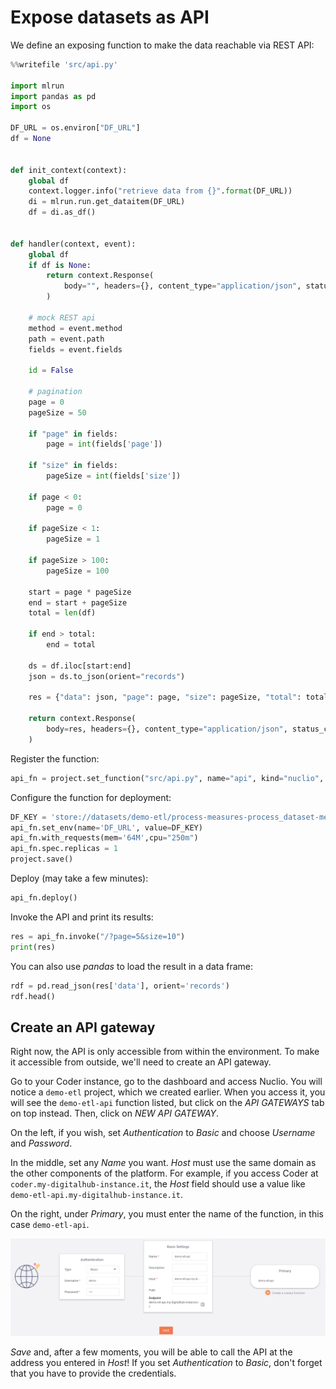 # Expose datasets as API

We define an exposing function to make the data reachable via REST API:
``` python
%%writefile 'src/api.py'

import mlrun
import pandas as pd
import os

DF_URL = os.environ["DF_URL"]
df = None


def init_context(context):
    global df
    context.logger.info("retrieve data from {}".format(DF_URL))
    di = mlrun.run.get_dataitem(DF_URL)
    df = di.as_df()


def handler(context, event):
    global df
    if df is None:
        return context.Response(
            body="", headers={}, content_type="application/json", status_code=500
        )

    # mock REST api
    method = event.method
    path = event.path
    fields = event.fields

    id = False

    # pagination
    page = 0
    pageSize = 50

    if "page" in fields:
        page = int(fields['page'])

    if "size" in fields:
        pageSize = int(fields['size'])

    if page < 0:
        page = 0

    if pageSize < 1:
        pageSize = 1

    if pageSize > 100:
        pageSize = 100

    start = page * pageSize
    end = start + pageSize
    total = len(df)

    if end > total:
        end = total

    ds = df.iloc[start:end]
    json = ds.to_json(orient="records")

    res = {"data": json, "page": page, "size": pageSize, "total": total}

    return context.Response(
        body=res, headers={}, content_type="application/json", status_code=200
    )
```

Register the function:
``` python
api_fn = project.set_function("src/api.py", name="api", kind="nuclio", image="mlrun/mlrun", handler='handler')
```

Configure the function for deployment:
``` python
DF_KEY = 'store://datasets/demo-etl/process-measures-process_dataset-measures'
api_fn.set_env(name='DF_URL', value=DF_KEY)
api_fn.with_requests(mem='64M',cpu="250m")
api_fn.spec.replicas = 1
project.save()
```

Deploy (may take a few minutes):
``` python
api_fn.deploy()
```

Invoke the API and print its results:
``` python
res = api_fn.invoke("/?page=5&size=10")
print(res)
```

You can also use *pandas* to load the result in a data frame:
``` python
rdf = pd.read_json(res['data'], orient='records')
rdf.head()
```

## Create an API gateway

Right now, the API is only accessible from within the environment. To make it accessible from outside, we'll need to create an API gateway.

Go to your Coder instance, go to the dashboard and access Nuclio. You will notice a `demo-etl` project, which we created earlier. When you access it, you will see the `demo-etl-api` function listed, but click on the *API GATEWAYS* tab on top instead. Then, click on *NEW API GATEWAY*.

On the left, if you wish, set *Authentication* to *Basic* and choose *Username* and *Password*.

In the middle, set any *Name* you want. *Host* must use the same domain as the other components of the platform. For example, if you access Coder at `coder.my-digitalhub-instance.it`, the *Host* field should use a value like `demo-etl-api.my-digitalhub-instance.it`.

On the right, under *Primary*, you must enter the name of the function, in this case `demo-etl-api`.

![Nuclio APIGW image](../../images/scenario-etl/nuclio-apigw.png)

*Save* and, after a few moments, you will be able to call the API at the address you entered in *Host*! If you set *Authentication* to *Basic*, don't forget that you have to provide the credentials.